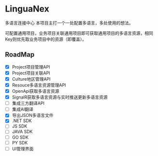 # LinguaNex
多语言连接中心
本项目主打一个一处配置多语言，多处使用的想法。

可配置通用项目，业务项目关联通用项目即可获取通用项目的多语言资源，相同Key则优先取业务项目中的资源（即覆盖）。
## RoadMap
- [x] Project项目管理API
- [x] Project项目关联API
- [x] Culture地区管理API
- [x] Resouce多语言资源管理API
- [x] OpenApi获取多语言资源
- [x] SignalR获取多语言资源与实时推送更新多语言资源
- [ ] 集成三方翻译API
- [ ] 集成AI翻译
- [x] 导出JSON多语言文件
- [x] .NET SDK
- [ ] JS SDK
- [ ] JAVA SDK
- [ ] GO SDK
- [ ] PY SDK
- [ ] UI管理界面
